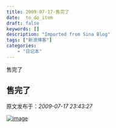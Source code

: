 ```yaml
---
title: 2009-07-17-售完了
date:  to_do_item
draft: false
keywords: []
description: "Imported from Sina Blog"
tags: ["新浪博客"]
categories: 
    - "日记本"
---
```

售完了
## 售完了

 原文发布于：*2009-07-17 23:43:27*

[![image](https&#58;//lpqaaa.bay.livefilestore.com/y1mG21AcbkHI8nGmnr2qqu2MUhBuMrSL_pC1KDnaIXPtz9n9C1Jz21yzR49tzlzXWHYb6nRpE_KhzmWRhS95N5BQKtifzqeGkfOWLrVyFpADM-QszJBdDH9JAgnNg-qpMi8_9PiLvpjPtA7X1DpoXT8Nw/image_thumb[1].png)](https&#58;//lpqaaa.bay.livefilestore.com/y1mL7MK6W7qcn7_I7GwS4pVUp1qeKtBtxVztBz8qc3r5-i9FfsPNyG66W-dbSi4KwnF6K-kTaRga_vVV44oJD5UdRr_iyDKCw53cYXvSPH92tIIgTpb3rIBBlUbMhSqNrjFc0hRINCGXd7ZOobXqaX3Nw/image[3]%20046ED755.png)


